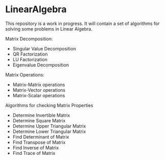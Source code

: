 ﻿# LinearAlgebra

This repository is a work in progress. It will contain a set of algorithms for solving some problems in Linear Algebra.

Matrix Decomposition:
- Singular Value Decomposition
- QR Factorization
- LU Factorization
- Eigenvalue Decomposition

Matrix Operations:
- Matrix-Matrix operations
- Matrix-Vector operations
- Matrix-Scalar operations

Algorithms for checking Matrix Properties
- Determine Invertible Matrix
- Determine Square Matrix
- Determine Upper Triangular Matrix
- Determine Lower Triangular Matrix
- Find Determinant of Matrix
- Find Transpose of Matrix
- Find Inverse of Matrix
- Find Trace of Matrix